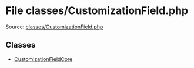 File classes/CustomizationField.php
=========

Source: [classes/CustomizationField.php](https://github.com/PrestaShop/PrestaShop/blob/1.6.1.0/classes/CustomizationField.php)


Classes
-------

* [CustomizationFieldCore](class.CustomizationFieldCore.md)

